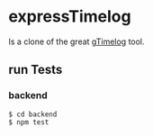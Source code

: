 # expressTimelog

Is a clone of the great [gTimelog](https://gtimelog.org) tool.

## run Tests

### backend

```
$ cd backend
$ npm test
```
